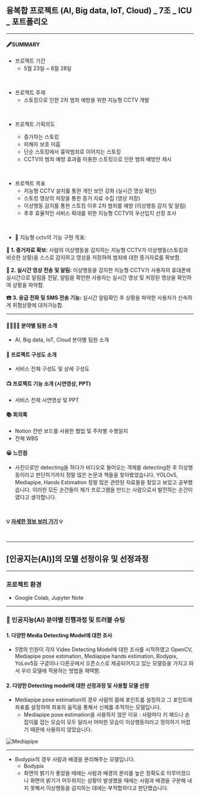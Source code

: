 ## 융복합 프로젝트 (AI, Big data, IoT, Cloud) _ 7조 _ ICU \_ 포트폴리오

---

#### 🖋SUMMARY

- 프로젝트 기간
  - 5월 23일 ~ 6월 28일

</br>

- 프로젝트 주제
  - 스토킹으로 인한 2차 범죄 예방을 위한 지능형 CCTV 개발

</br>

- 프로젝트 기획의도

  - 증가하는 스토킹
  - 피해자 보호 미흡
  - 단순 스토킹에서 흉악범죄로 이어지는 스토킹
  - CCTV의 범죄 예방 효과를 이용한 스토킹으로 인한 범죄 예방안 제시

</br>

- 프로젝트 목표
  - 지능형 CCTV 설치를 통한 개인 보안 강화 (실시간 영상 확인)
  - 스토킹 영상의 저장을 통한 증거 자료 수집 (영상 저장)
  - 이상행동 감지를 통한 스토킹 이후 2차 범죄를 예방 (이상행동 감지 및 알림)
  - 추후 효율적인 서비스 확대를 위한 지능형 CCTV의 우선입지 선정 조사

</br>

- 💬 지능형 cctv의 기능 구현 목표:

<B>💾 1. 증거자료 확보:</B> 사람의 이상행동을 감지하는 지능형 CCTV가 이상행동(스토킹과 비슷한 상황)을 스스로 감지하고 영상을 저장하여 범죄에 대한 증거자료를 확보함.

<B>📩 2. 실시간 영상 전송 및 알림:</B> 이상행동을 감지한 지능형 CCTV가 사용자의 휴대폰에 실시간으로 알림을 전달, 알림을 확인한 사용자는 실시간 영상 및 저장된 영상을 확인하여 상황을 파악함.

<B>☎ 3. 응급 전화 및 SMS 전송 기능:</B> 실시간 알림확인 후 상황을 파악한 사용자가 신속하게 위험상황에 대처가능함.

---

#### 👨‍👨‍👧‍👦 분야별 팀원 소개

- AI, Big data, IoT, Cloud 분야별 팀원 소개

#### 📖 프로젝트 구성도 소개

- 서비스 전체 구성도 및 상세 구성도

#### 📺 프로젝트 기능 소개 (시연영상, PPT)

- 서비스 전체 시연영상 및 PPT

#### 📚 회의록

- Notion 칸반 보드를 사용한 협업 및 주차별 수행일지
- 전체 WBS

#### 😀 느낀점

- 사진으로만 detecting을 하다가 비디오로 들어오는 객체를 detecting한 후 이상행동이라고 판단하기까지 정말 많은 논문과 책들을 찾아봤었습니다. YOLOv5, Mediapipe, Hands Estimation 정말 많은 관련된 자료들을 찾았고 보았고 공부했습니다. 이러한 모든 순간들이 제가 프로그램을 만드는 사람으로서 발전하는 순간이였다고 생각합니다. 

<br>

<B>💡 [자세한 정보 보러 가기](https://rustic-mailman-444.notion.site/7-f448609b0c2e4a69b5191be6b305f322) 💡</B>

<br>

---

## [인공지는(AI)]의 모델 선정이유 및 선정과정

---

### 프로젝트 환경

- Google Colab, Jupyter Note

---

### :memo: 인공지능(AI) 분야별 진행과정 및 트러블 슈팅

#### 1. 다양한 Media Detecting Model에 대한 조사
  - 5명의 인원이 각자 Video Detecting Model에 대한 조사를 시작하였고 OpenCV, Mediapipe pose estimation, Mediapipe hands estimation, Bodypix, YoLov5등 구글이나 다른곳에서 오픈소스로 제공되어지고 있는 모델등을 가지고 와서 우리 모델에 적용하는 방법을 채택함.
  
#### 2. 다양한 Detecting model에 대한 선정과정 및 사용할 모델 선정
  - Mediapipe pose estimation의 경우 사람의 몸에 포인트를 설정하고 그 포인트에 좌표를 설정하여 좌표의 움직을 통해서 신체를 추적하는 모델입니다. 
    - Mediapipe pose estimation을 사용하지 않은 이유 : 사람마다 키 패드나 손잡이를 잡는 모습이 모두 달라서 어떠한 모습이 이상행동이라고 정의하기 어렵기 때문에 사용하지 않았습니다.

![Mediapipe](https://user-images.githubusercontent.com/99243083/182310113-13c51627-fbc2-4d20-94e8-c8d289e3049d.jpeg)

---

  - Bodypix의 경우 사람과 배경을 분리해주는 모델입니다. 
    - Bodypix
    - 화면의 밝기가 좋았을 때에는 사람과 배경의 분리를 높은 정확도로 이루어졌으나 화면의 밝기가 어두워지는 상황이 발생했을 때에는 사람과 배경을 구분해 내지 못해서 이상행동을 감지하는 데에는 부적합하다고 판단했습니다.
   




